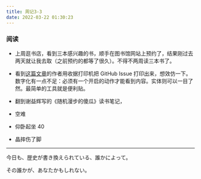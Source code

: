 ```yaml
---
title: 周记3-3
date: 2022-03-22 01:30:23
---
```

### 阅读
- 上周逛书店，看到三本感兴趣的书，顺手在图书馆网站上预约了，结果刚过去两天就让我去取（之前预约的都等了很久）。不得不两周读三本书了。

- 看到[这篇文章](https://aschmelyun.com/blog/i-built-a-receipt-printer-for-github-issues/)的作者用收据打印机把 GitHub Issue 打印出来，想效仿一下。数字化有一点不足：必须有一个开启的动作才能看到内容。实体则可以一目了然。最简单的工具就是便利贴。

- 翻到谢益辉写的《随机漫步的傻瓜》读书笔记，



- 空难
- 仰卧起坐 40
- 晶摔伤了脚

---

今日も、歴史が書き換えられている、誰かによって。

その誰かが、あなたかもしれない。